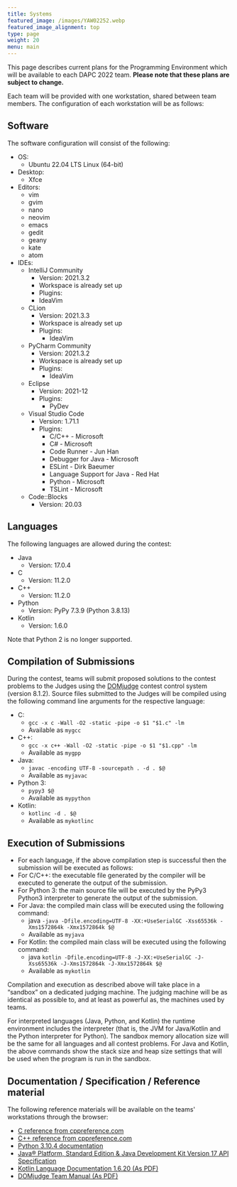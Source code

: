 ```yaml
---
title: Systems
featured_image: /images/YAW02252.webp
featured_image_alignment: top
type: page
weight: 20
menu: main
---
```


This page describes current plans for the Programming Environment which will be available to each DAPC 2022 team.
**Please note that these plans are subject to change.**

Each team will be provided with one workstation, shared between team members.
The configuration of each workstation will be as follows:

## Software

The software configuration will consist of the following:
- OS:
  - Ubuntu 22.04 LTS Linux (64-bit)
- Desktop:
  - Xfce
- Editors:
  - vim
  - gvim
  - nano
  - neovim
  - emacs
  - gedit
  - geany
  - kate
  - atom
- IDEs:
  - IntelliJ Community
    - Version: 2021.3.2
    - Workspace is already set up
    - Plugins:
    - IdeaVim
  - CLion
    - Version: 2021.3.3
    - Workspace is already set up
    - Plugins:
      - IdeaVim
  - PyCharm Community
    - Version: 2021.3.2
    - Workspace is already set up
    - Plugins:
      - IdeaVim
  - Eclipse
    - Version: 2021-12
    - Plugins:
      - PyDev
  - Visual Studio Code
    - Version: 1.71.1
    - Plugins:
      - C/C++ - Microsoft
      - C# - Microsoft
      - Code Runner - Jun Han
      - Debugger for Java - Microsoft
      - ESLint - Dirk Baeumer
      - Language Support for Java - Red Hat
      - Python - Microsoft
      - TSLint - Microsoft
  - Code::Blocks
    - Version: 20.03


## Languages

The following languages are allowed during the contest:

- Java
  - Version: 17.0.4
- C
  - Version: 11.2.0
- C++
  - Version: 11.2.0
- Python
  - Version: PyPy 7.3.9 (Python 3.8.13)
- Kotlin
  - Version: 1.6.0

Note that Python 2 is no longer supported.

## Compilation of Submissions

During the contest, teams will submit proposed solutions to the contest problems to the Judges using the [DOMjudge](https://www.domjudge.org) contest control system (version 8.1.2).
Source files submitted to the Judges will be compiled using the following command line arguments for the respective language:

- C:
  - `gcc -x c -Wall -O2 -static -pipe -o $1 "$1.c" -lm`
  - Available as `mygcc`
- C++:
  - `gcc -x c++ -Wall -O2 -static -pipe -o $1 "$1.cpp" -lm`
  - Available as `mygpp`
- Java:
  - `javac -encoding UTF-8 -sourcepath . -d . $@`
  - Available as `myjavac`
- Python 3:
  - `pypy3 $@`
  - Available as `mypython`
- Kotlin:
  - `kotlinc -d . $@`
  - Available as `mykotlinc`


## Execution of Submissions

- For each language, if the above compilation step is successful then the submission will be executed as follows:
- For C/C++:  the executable file generated by the compiler will be executed to generate the output of the submission.
- For Python 3: the main source file will be executed by the PyPy3 Python3 interpreter to generate the output of the submission.
- For Java: the compiled main class will be executed using the following command:
  - java `-java -Dfile.encoding=UTF-8 -XX:+UseSerialGC -Xss65536k -Xms1572864k -Xmx1572864k $@`
  - Available as `myjava`
- For Kotlin: the compiled main class will be executed using the following command:
  - java `kotlin -Dfile.encoding=UTF-8 -J-XX:+UseSerialGC -J-Xss65536k -J-Xms1572864k -J-Xmx1572864k $@`
  - Available as `mykotlin`

Compilation and execution as described above will take place in a “sandbox” on a dedicated judging machine.
The judging machine will be as identical as possible to, and at least as powerful as, the machines used by teams.

[//]: # (The sandbox will allocate 2GB of memory; the entire program, including its runtime environment, must execute within this memory limit.)
For interpreted languages (Java, Python, and Kotlin) the runtime environment includes the interpreter (that is, the JVM for Java/Kotlin and the Python interpreter for Python).
The sandbox memory allocation size will be the same for all languages and all contest problems.  For Java and Kotlin, the above commands show the stack size and heap size settings that will be used when the program is run in the sandbox.

## Documentation / Specification / Reference material
The following reference materials will be available on the teams' workstations through the browser:

- [C reference from cppreference.com](https://en.cppreference.com/w/c)
- [C++ reference from cppreference.com](https://en.cppreference.com/w/cpp)
- [Python 3.10.4 documentation](https://docs.python.org/3.10/)
- [Java® Platform, Standard Edition & Java Development Kit Version 17 API Specification](https://docs.oracle.com/en/java/javase/17/docs/api/)
- [Kotlin Language Documentation 1.6.20 (As PDF)](https://kotlinlang.org/docs/kotlin-reference.pdf)
- [DOMjudge Team Manual (As PDF)](https://www.domjudge.org/docs/manual/8.1/team.html)